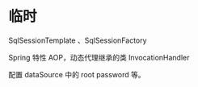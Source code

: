 # 临时

SqlSessionTemplate 、SqlSessionFactory

Spring 特性 AOP，动态代理继承的类 InvocationHandler

<properties> 配置 dataSource 中的 root password 等。